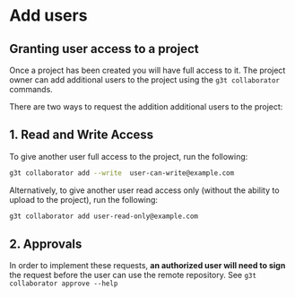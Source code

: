 # Add users

## Granting user access to a project

Once a project has been created you will have full access to it. 
The project owner can add additional users to the project using the `g3t collaborator` commands.

There are two ways to request the addition additional users to the project:

## 1. Read and Write Access

To give another user full access to the project, run the following:

```sh
g3t collaborator add --write  user-can-write@example.com
```

Alternatively, to give another user read access only (without the ability to upload to the project), run the following:
```sh
g3t collaborator add user-read-only@example.com
```


## 2.  Approvals
In order to implement these requests, **an authorized user will need to sign** the request before the user can use the remote repository. See `g3t collaborator approve --help
`
